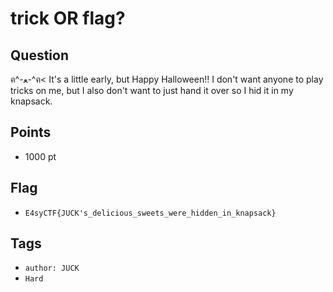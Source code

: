 # trick OR flag?

## Question
ฅ^-ﻌ-^ฅ< It's a little early, but Happy Halloween!! I don't want anyone to play tricks on me, but I also don't want to just hand it over so I hid it in my knapsack.

## Points
* 1000 pt
## Flag
* `E4syCTF{JUCK's_delicious_sweets_were_hidden_in_knapsack}`
## Tags
* `author: JUCK`
* `Hard`
